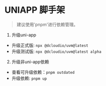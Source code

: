 # UNIAPP 脚手架

> 建议使用'pnpm'进行依赖管理。

1. 升级uni-app
  * 升级正式版: `npx @dcloudio/uvm@latest`
  * 升级测试版: `npx @dcloudio/uvm@latest alpha`
2. 升级非uni-app依赖
  * 查看可升级依赖：`pnpm outdated`
  * 升级依赖: `pnpm up`